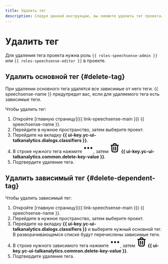 ```yaml
---
title: Удалить тег
description: Следуя данной инструкции, вы сможете удалить тег проекта.
---
```


# Удалить тег

Для удаления тега проекта нужна роль `{{ roles-speechsense-admin }}` или `{{ roles-speechsense-editor }}` в проекте.

## Удалить основной тег {#delete-tag}

При удалении основного тега удалятся все зависимые от него теги. {{ speechsense-name }} предупредит вас, если для удаляемого тега есть зависимые теги.

Чтобы удалить тег:

1. Откройте [главную страницу]({{ link-speechsense-main }}) {{ speechsense-name }}.
1. Перейдите в нужное пространство, затем выберите проект.
1. Перейдите на вкладку **{{ ui-key.yc-ui-talkanalytics.dialogs.classifiers }}**.
1. В строке нужного тега нажмите ![icon](../../../../_assets/console-icons/ellipsis.svg), затем ![icon](../../../../_assets/console-icons/trash-bin.svg) **{{ ui-key.yc-ui-talkanalytics.common.delete-key-value }}**.
1. Подтвердите удаление тега.

## Удалить зависимый тег {#delete-dependent-tag}

Чтобы удалить зависимый тег:

1. Откройте [главную страницу]({{ link-speechsense-main }}) {{ speechsense-name }}.
1. Перейдите в нужное пространство, затем выберите проект.
1. Перейдите на вкладку **{{ ui-key.yc-ui-talkanalytics.dialogs.classifiers }}** и выберите нужный основной тег. В разворачивающемся списке будут перечислены зависимые теги.
1. В строке нужного зависимого тега нажмите ![icon](../../../../_assets/console-icons/ellipsis.svg), затем ![icon](../../../../_assets/console-icons/trash-bin.svg) **{{ ui-key.yc-ui-talkanalytics.common.delete-key-value }}**.
1. Подтвердите удаление тега.
